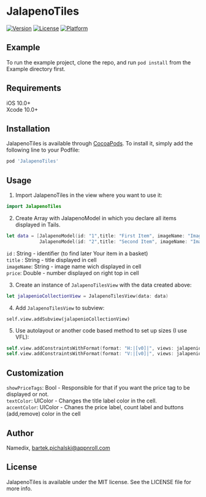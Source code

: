 # JalapenoTiles

[![Version](https://img.shields.io/cocoapods/v/JalapenoTiles.svg?style=flat)](https://cocoapods.org/pods/JalapenoTiles)
[![License](https://img.shields.io/cocoapods/l/JalapenoTiles.svg?style=flat)](https://cocoapods.org/pods/JalapenoTiles)
[![Platform](https://img.shields.io/cocoapods/p/JalapenoTiles.svg?style=flat)](https://cocoapods.org/pods/JalapenoTiles)

## Example

To run the example project, clone the repo, and run `pod install` from the Example directory first.

## Requirements

iOS 10.0+<br />
Xcode 10.0+

## Installation

JalapenoTiles is available through [CocoaPods](https://cocoapods.org). To install
it, simply add the following line to your Podfile:

```ruby
pod 'JalapenoTiles'
```

## Usage

1. Import JalapenoTiles in the view where you want to use it:

```swift
import JalapenoTiles
```

2. Create Array with JalapenoModel in which you declare all items displayed in Tails.

```swift
let data = [JalapenoModel(id: "1",title: "First Item", imageName: "ImageName", price: 10.99), 
            JalapenoModel(id: "2",title: "Second Item", imageName: "ImageName", price: 29.99)]
```

`id` : String - identifier (to find later Your item in a basket)<br />
`title` : String - title displayed in cell<br />
`imageName`: String - image name wich displayed in cell<br />
`price`: Double - number displayed on right top in cell

3. Create an instance of `JalapenoTilesView` with the data created above:

```swift
let jalapenioCollectionView = JalapenoTilesView(data: data)
```
4. Add `JalapenoTilesView` to subview:

```
self.view.addSubview(jalapenioCollectionView)
```

5. Use autolayout or another code based method to set up sizes (I use VFL):

```swift
self.view.addConstraintsWithFormat(format: "H:|[v0]|", views: jalapenioCollectionView)
self.view.addConstraintsWithFormat(format: "V:|[v0]|", views: jalapenioCollectionView)
```

## Customization

`showPriceTags`: Bool - Responsible for that if you want the price tag to be displayed or not.<br />
`textColor`: UIColor - Changes the title label color in the cell.<br />
`accentColor`: UIColor - Chanes the price label, count label and buttons (add,remove) color in the cell

## Author

Namedix, bartek.pichalski@appnroll.com

## License

JalapenoTiles is available under the MIT license. See the LICENSE file for more info.

